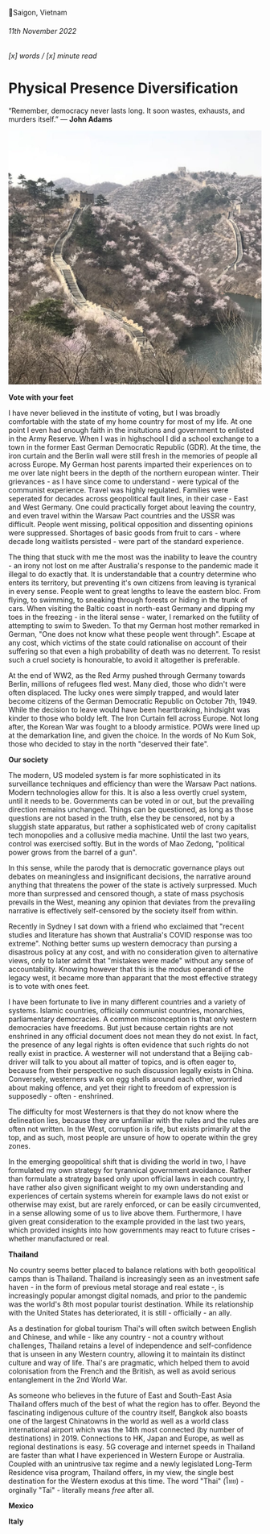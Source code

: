 📍Saigon, Vietnam 

###### 11th November 2022

###### [x] words / [x] minute read

# Physical Presence Diversification 

“Remember, democracy never lasts long. It soon wastes, exhausts, and murders itself.” ― **John Adams**

![The Great Wall of China](../assets/chinese-001.png)

**Vote with your feet**

I have never believed in the institute of voting, but I was broadly comfortable with the state of my home country for most of my life. At one point I even had enough faith in the insitutions and government to enlisted in the Army Reserve. When I was in highschool I did a school exchange to a town in the former East German Democratic Republic (GDR). At the time, the iron curtain and the Berlin wall were still fresh in the memories of people all across Europe. My German host parents imparted their experiences on to me over late night beers in the depth of the northern european winter. Their grievances - as I have since come to understand - were typical of the communist experience. Travel was highly regulated. Families were seperated for decades across geopolitical fault lines, in their case - East and West Germany. One could practically forget about leaving the country, and even travel within the Warsaw Pact countries and the USSR was difficult. People went missing, political opposition and dissenting opinions were suppressed. Shortages of basic goods from fruit to cars - where decade long waitlists persisted - were part of the standard experience. 

The thing that stuck with me the most was the inability to leave the country - an irony not lost on me after Australia's response to the pandemic made it illegal to do exactly that. It is understandable that a country determine who enters its territory, but preventing it's own citizens from leaving is tyranical in every sense. People went to great lengths to leave the eastern bloc. From flying, to swimming, to sneaking through forests or hiding in the trunk of cars. When visiting the Baltic coast in north-east Germany and dipping my toes in the freezing - in the literal sense - water, I remarked on the futility of attempting to swim to Sweden. To that my German host mother remarked in German, "One does not know what these people went through". Escape at any cost, which victims of the state could rationalise on account of their suffering so that even a high probability of death was no deterrent. To resist such a cruel society is honourable, to avoid it altogether is preferable. 

At the end of WW2, as the Red Army pushed through Germany towards Berlin, millions of refugees fled west. Many died, those who didn't were often displaced. The lucky ones were simply trapped, and would later become citizens of the German Democratic Republic on October 7th, 1949. While the decision to leave would have been heartbraking, hindsight was kinder to those who boldy left. The Iron Curtain fell across Europe. Not long after, the Korean War was fought to a bloody armistice. POWs were lined up at the demarkation line, and given the choice. In the words of No Kum Sok, those who decided to stay in the north "deserved their fate".

**Our society**

The modern, US modeled system is far more sophisticated in its surveillance techniques and efficiency than were the Warsaw Pact nations. Modern technologies allow for this. It is also a less overtly cruel system, until it needs to be. Governments can be voted in or out, but the prevailing direction remains unchanged. Things can be questioned, as long as those questions are not based in the truth, else they be censored, not by a sluggish state apparatus, but rather a sophisticated web of crony capitalist tech monopolies and a collusive media machine. Until the last two years, control was exercised softly. But in the words of Mao Zedong, "political power grows from the barrel of a gun". 

In this sense, while the parody that is democratic governance plays out debates on meaningless and insignificant decisions, the narrative around anything that threatens the power of the state is actively surpressed. Much more than surpressed and censored though, a state of mass psychosis prevails in the West, meaning any opinion that deviates from the prevailing narrative is effectively self-censored by the society itself from within. 

Recently in Sydney I sat down with a friend who exclaimed that "recent studies and literature has shown that Australia's COVID response was too extreme". Nothing better sums up western democracy than pursing a disastrous policy at any cost, and with no consideration given to alternative views, only to later admit that "mistakes were made" without any sense of accountability. Knowing however that this is the modus operandi of the legacy west, it became more than apparant that the most effective strategy is to vote with ones feet. 

I have been fortunate to live in many different countries and a variety of systems. Islamic countries, officially communist countries, monarchies, parliamentary democracies. A common misconception is that only western democracies have freedoms. But just because certain rights are not enshrined in any official document does not mean they do not exist. In fact, the presence of any legal rights is often evidence that such rights do not really exist in practice. A westerner will not understand that a Beijing cab-driver will talk to you about all matter of topics, and is often eager to, because from their perspective no such discussion legally exists in China. Conversely, westerners walk on egg shells around each other, worried about making offence, and yet their right to freedom of expression is supposedly - often - enshrined. 

The difficulty for most Westerners is that they do not know where the delineation lies, because they are unfamiliar with the rules and the rules are often not written. In the West, corruption is rife, but exists primarily at the top, and as such, most people are unsure of how to operate within the grey zones.


In the emerging geopolitical shift that is dividing the world in two, I have formulated my own strategy for tyrannical government avoidance. Rather than formulate a strategy based only upon official laws in each country, I have rather also given significant weight to my own understanding and experiences of certain systems wherein for example laws do not exist or otherwise may exist, but are rarely enforced, or can be easily circumvented, in a sense allowing some of us to live above them. Furthermore, I have given great consideration to the example provided in the last two years, which provided insights into how governments may react to future crises - whether manufactured or real. 

**Thailand**

No country seems better placed to balance relations with both geopolitical camps than is Thailand. Thailand is increasingly seen as an investment safe haven - in the form of previous metal storage and real estate -, is increasingly popular amongst digital nomads, and prior to the pandemic was the world's 8th most popular tourist destination. While its relationship with the United States has deteriorated, it is still - officially - an ally. 

As a destination for global tourism Thai's will often switch between English and Chinese, and while - like any country - not a country without challenges, Thailand retains a level of independence and self-confidence that is unseen in any Western country, allowing it to maintain its distinct culture and way of life. Thai's are pragmatic, which helped them to avoid colonisation from the French and the British, as well as avoid serious entanglement in the 2nd World War. 

As someone who believes in the future of East and South-East Asia Thailand offers much of the best of what the region has to offer. Beyond the fascinating indigenous culture of the country itself, Bangkok also boasts one of the largest Chinatowns in the world as well as a world class international airport which was the 14th most connected (by number of destinations) in 2019. Connections to HK, Japan and Europe, as well as regional destinations is easy. 5G coverage and internet speeds in Thailand are faster than what I have experienced in Western Europe or Australia. Coupled with an unintrusive tax regime and a newly legislated Long-Term Residence visa program, Thailand offers, in my view, the single best destination for the Western exodus at this time. The word "Thai" (ไทย) - orginally "Tai" - literally means _free_ after all. 

**Mexico**



**Italy**





